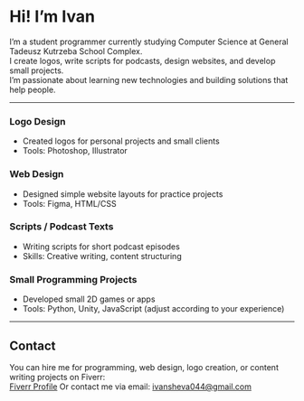 # Hi! I’m Ivan

I’m a student programmer currently studying Computer Science at General Tadeusz Kutrzeba School Complex.  
I create logos, write scripts for podcasts, design websites, and develop small projects.  
I’m passionate about learning new technologies and building solutions that help people.

---


### Logo Design
- Created logos for personal projects and small clients  
- Tools: Photoshop, Illustrator  

### Web Design
- Designed simple website layouts for practice projects  
- Tools: Figma, HTML/CSS  

### Scripts / Podcast Texts
- Writing scripts for short podcast episodes  
- Skills: Creative writing, content structuring  

### Small Programming Projects
- Developed small 2D games or apps  
- Tools: Python, Unity, JavaScript (adjust according to your experience)

---

## Contact

You can hire me for programming, web design, logo creation, or content writing projects on Fiverr:  
[Fiverr Profile](https://www.fiverr.com/solevoyqqq/buying?source=avatar_menu_profile)
Or contact me via email: ivansheva044@gmail.com

